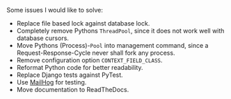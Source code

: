 Some issues I would like to solve:

* Replace file based lock against database lock.
* Completely remove Pythons `ThreadPool`, since it does not work well with database cursors.
* Move Pythons (Process)-`Pool` into management command, since a Request-Response-Cycle never shall fork any process.
* Remove configuration option `CONTEXT_FIELD_CLASS`.
* Reformat Python code for better readability.
* Replace Django tests against PyTest.
* Use [MailHog](https://github.com/mailhog/MailHog) for testing.
* Move documentation to ReadTheDocs.